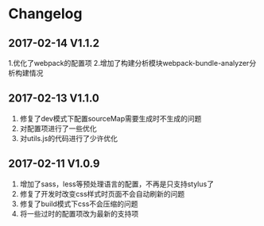 # Changelog

## 2017-02-14 V1.1.2  

1.优化了webpack的配置项
2.增加了构建分析模块webpack-bundle-analyzer分析构建情况

## 2017-02-13 V1.1.0

1. 修复了dev模式下配置sourceMap需要生成时不生成的问题
2. 对配置项进行了一些优化
3. 对utils.js的代码进行了少许优化

## 2017-02-11 V1.0.9  

1. 增加了sass，less等预处理语言的配置，不再是只支持stylus了  
2. 修复了开发时改变css样式时页面不会自动刷新的问题
3. 修复了build模式下css不会压缩的问题
4. 将一些过时的配置项改为最新的支持项
